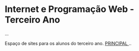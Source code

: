 <h1> Internet e Programação Web - Terceiro Ano</h1>
...

Espaço de sites para os alunos do terceiro ano.
<a href=principal.htm> PRINCIPAL </a>
..
